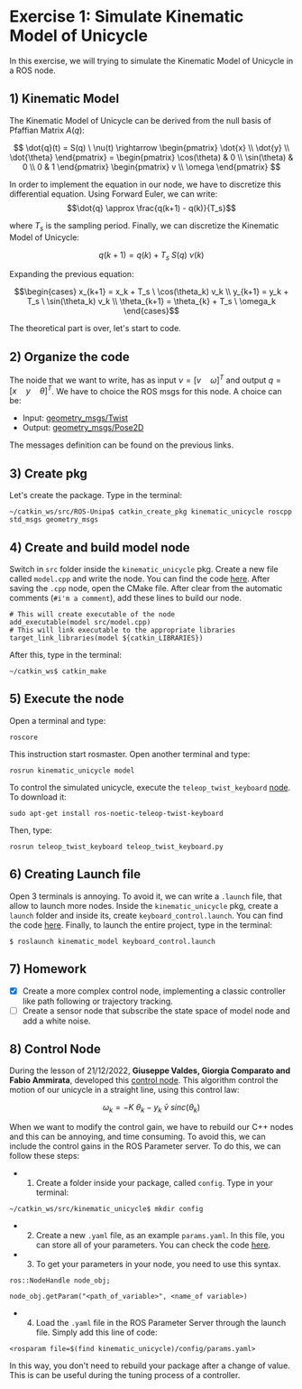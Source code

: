 # Exercise 1: Simulate Kinematic Model of Unicycle
In this exercise, we will trying to simulate the Kinematic Model of Unicycle in a ROS node. 

## 1) Kinematic Model
The Kinematic Model of Unicycle can be derived from the null basis of Pfaffian Matrix $A(q)$:

$$ 
\dot{q}(t) = S(q) \ \nu(t) \rightarrow 
\begin{pmatrix} 
\dot{x} \\
\dot{y} \\
\dot{\theta} \end{pmatrix} = \begin{pmatrix} 
                                \cos(\theta) & 0 \\
                                \sin(\theta) & 0 \\
                                0 & 1 
                            \end{pmatrix}
                                        \begin{pmatrix} 
                                            v \\
                                            \omega
                                        \end{pmatrix}
$$

In order to implement the equation in our node, we have to discretize this differential equation. Using Forward Euler, we can write:
$$\dot{q} \approx \frac{q(k+1) - q(k)}{T_s}$$

where $T_s$ is the sampling period. Finally, we can discretize the Kinematic Model of Unicycle:

$$q(k + 1) = q(k) + T_s \ S(q) \ \nu(k)$$

Expanding the previous equation:

$$\begin{cases}
x_{k+1} = x_k + T_s \ \cos(\theta_k) v_k \\
y_{k+1} = y_k + T_s \ \sin(\theta_k) v_k \\
\theta_{k+1} = \theta_{k} + T_s \ \omega_k
\end{cases}$$

The theoretical part is over, let's start to code.

## 2) Organize the code
The noide that we want to write, has as input $\nu = [v \quad \omega]^T$ and output $q = [x \quad y \quad \theta]^T$. We have to choice the ROS msgs for this node. A choice can be:
- Input: [geometry_msgs/Twist](https://docs.ros.org/en/api/geometry_msgs/html/msg/Twist.html)
- Output: [geometry_msgs/Pose2D](https://docs.ros.org/en/api/geometry_msgs/html/msg/Pose2D.html)

The messages definition can be found on the previous links.

## 3) Create pkg 
Let's create the package. Type in the terminal:
```
~/catkin_ws/src/ROS-Unipa$ catkin_create_pkg kinematic_unicycle roscpp std_msgs geometry_msgs
```

## 4) Create and build model node
Switch in `src` folder inside the `kinematic_unicycle` pkg. Create a new file called `model.cpp` and write the node. You can find the code [here](kinematic_unicycle/src/model.cpp). After saving the `.cpp` node, open the CMake file. After clear from the automatic comments (`#i'm a comment`), add these lines to build our node.
```
# This will create executable of the node
add_executable(model src/model.cpp)
# This will link executable to the appropriate libraries
target_link_libraries(model ${catkin_LIBRARIES})
```
After this, type in the terminal:
```
~/catkin_ws$ catkin_make
```
## 5) Execute the node
Open a terminal and type:
```
roscore
```
This instruction start rosmaster. Open another terminal and type:
```
rosrun kinematic_unicycle model
```
To control the simulated unicycle, execute the `teleop_twist_keyboard` [node](http://wiki.ros.org/teleop_twist_keyboard). To download it:
```
sudo apt-get install ros-noetic-teleop-twist-keyboard
```
Then, type:
```
rosrun teleop_twist_keyboard teleop_twist_keyboard.py
```
## 6) Creating Launch file
Open 3 terminals is annoying. To avoid it, we can write a `.launch` file, that allow to launch more nodes. Inside the `kinematic_unicycle` pkg, create a `launch` folder and inside its, create `keyboard_control.launch`. You can find the code [here](kinematic_unicycle/launch/keyboard_control.launch). Finally, to launch the entire project, type in the terminal:

`$ roslaunch kinematic_model keyboard_control.launch`

## 7) Homework
- [x] Create a more complex control node, implementing a classic controller like path following or trajectory tracking.
- [ ] Create a sensor node that subscribe the state space of model node and add a white noise.

## 8) Control Node
During the lesson of 21/12/2022, **Giuseppe Valdes, Giorgia Comparato and Fabio Ammirata**, developed this [control node](kinematic_unicycle/src/controller). This algorithm control the motion of our unicycle in a straight line, using this control law:

$$ 
\omega_k = -K \ \theta_k - y_k \ \bar{v} \ sinc(\theta_k)
$$

When we want to modify the control gain, we have to rebuild our C++ nodes and this can be annoying, and time consuming. To avoid this, we can include the control gains in the ROS Parameter server. To do this, we can follow these steps:

- 1. Create a folder inside your package, called `config`. Type in your terminal:
```
~/catkin_ws/src/kinematic_unicycle$ mkdir config
```
- 2. Create a new `.yaml` file, as an example `params.yaml`. In this file, you can store all of your parameters. You can check the code [here](kinematic_unicycle/config/params.yaml).

- 3. To get your parameters in your node, you need to use this syntax. 
```
ros::NodeHandle node_obj;

node_obj.getParam("<path_of_variable>", <name_of variable>)
```
- 4. Load the `.yaml` file in the ROS Parameter Server through the launch file. Simply add this line of code:
```
<rosparam file=$(find kinematic_unicycle)/config/params.yaml>
```

In this way, you don't need to rebuild your package after a change of value. This is can be useful during the tuning process of a controller.